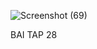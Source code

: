 ![Screenshot (69)](https://github.com/user-attachments/assets/d5ab80bf-5bae-4a79-84eb-a0b4c0dac0bd)
 
BAI TAP 28
